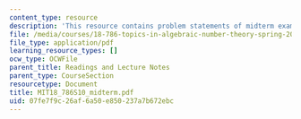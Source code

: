 ```yaml
---
content_type: resource
description: 'This resource contains problem statements of midterm exam. '
file: /media/courses/18-786-topics-in-algebraic-number-theory-spring-2010/07fe7f9c26af6a50e850237a7b672ebc_MIT18_786S10_midterm.pdf
file_type: application/pdf
learning_resource_types: []
ocw_type: OCWFile
parent_title: Readings and Lecture Notes
parent_type: CourseSection
resourcetype: Document
title: MIT18_786S10_midterm.pdf
uid: 07fe7f9c-26af-6a50-e850-237a7b672ebc
---
```

